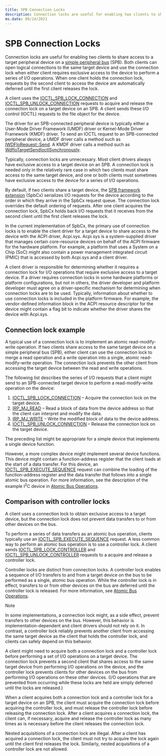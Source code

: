 ```yaml
---
title: SPB Connection Locks
description: Connection locks are useful for enabling two clients to share access to a target peripheral device on a simple peripheral bus (SPB).
ms.date: 09/14/2021
---
```


# SPB Connection Locks

Connection locks are useful for enabling two clients to share access to a target peripheral device on a [simple peripheral bus](/previous-versions/hh450903(v=vs.85)) (SPB). Both clients can open logical connections to the same target device and use the connection lock when either client requires exclusive access to the device to perform a series of I/O operations. When one client holds the connection lock, requests by the second client to access the device are automatically deferred until the first client releases the lock.

A client uses the [IOCTL_SPB_LOCK_CONNECTION](./spb-ioctls.md#ioctl_spb_lock_connection-control-code) and [IOCTL_SPB_UNLOCK_CONNECTION](./spb-ioctls.md#ioctl_spb_unlock_connection-control-code) requests to acquire and release the connection lock on a target device on an SPB. A client sends these I/O control (IOCTL) requests to the file object for the device.

The driver for an SPB-connected peripheral device is typically either a User-Mode Driver Framework (UMDF) driver or Kernel-Mode Driver Framework (KMDF) driver. To send an IOCTL request to an SPB-connected peripheral device, a UMDF driver calls a method such as [IWDFIoRequest::Send](/windows-hardware/drivers/ddi/wudfddi/nf-wudfddi-iwdfiorequest-send). A KMDF driver calls a method such as [WdfIoTargetSendIoctlSynchronously](/windows-hardware/drivers/ddi/wdfiotarget/nf-wdfiotarget-wdfiotargetsendioctlsynchronously).

Typically, connection locks are unnecessary. Most client drivers always have exclusive access to a target device on an SPB. A connection lock is needed only in the relatively rare case in which two clients must share access to the same target device, and one or both clients must sometimes have exclusive access to the device for a series of I/O operations.

By default, if two clients share a target device, the [SPB framework extension](./spb-framework-extension.md) (SpbCx) serializes I/O requests for the device according to the order in which they arrive in the SpbCx request queue. The connection lock overrides the default ordering of requests. After one client acquires the connection lock, SpbCx holds back I/O requests that it receives from the second client until the first client releases the lock.

In the current implementation of SpbCx, the primary use of connection locks is to enable the client driver for a target device to share access to the device with the ACPI driver, Acpi.sys. Acpi.sys is a system-supplied driver that manages certain core-resource devices on behalf of the ACPI firmware for the hardware platform. For example, a platform that uses a System on a Chip (SoC) might also contain a power management integrated circuit (PMIC) that is accessed by both Acpi.sys and a client driver.

A client driver is responsible for determining whether it requires a connection lock for I/O operations that require exclusive access to a target device. If a driver requires connection locks in some hardware platforms or platform configurations, but not in others, the driver developer and platform developer must agree on a driver-specific mechanism for determining when connection locks are to be used. Typically, information about whether to use connection locks is included in the platform firmware. For example, the vendor-defined information block in the ACPI resource descriptor for the device might contain a flag bit to indicate whether the driver shares the device with Acpi.sys.

## Connection lock example

A typical use of a connection lock is to implement an atomic read-modify-write operation. If two clients share access to the same target device on a simple peripheral bus (SPB), either client can use the connection lock to merge a read operation and a write operation into a single, atomic read-modify-write operation. The connection lock prevents the other client from accessing the target device between the read and write operations.

The following list describes the series of I/O requests that a client might send to an SPB-connected target device to perform a read-modify-write operation on the device:

1. [IOCTL_SPB_LOCK_CONNECTION](./spb-ioctls.md#ioctl_spb_lock_connection-control-code) – Acquire the connection lock on the target device.
1. [IRP_MJ_READ](../kernel/irp-mj-read.md) – Read a block of data from the device address so that the client can interpret and modify the data.
1. [IRP_MJ_WRITE](../kernel/irp-mj-write.md) – Write the modified block of data to the device address.
1. [IOCTL_SPB_UNLOCK_CONNECTION](./spb-ioctls.md#ioctl_spb_unlock_connection-control-code) – Release the connection lock on the target device.

The preceding list might be appropriate for a simple device that implements a single device function.

However, a more complex device might implement several device functions. This device might contain a function-address register that the client loads at the start of a data transfer. For this device, an [IOCTL_SPB_EXECUTE_SEQUENCE](./spb-ioctls.md#ioctl_spb_execute_sequence) request can combine the loading of the function-address register and the data transfer that follows into a single atomic bus operation. For more information, see the description of the example I<sup>2</sup>C device in [Atomic Bus Operations](./atomic-bus-operations.md).

## Comparison with controller locks

A client uses a connection lock to obtain exclusive access to a target device, but the connection lock does not prevent data transfers to or from other devices on the bus.

To perform a series of data transfers as an atomic bus operation, clients typically use an [IOCTL_SPB_EXECUTE_SEQUENCE](./spb-ioctls.md#ioctl_spb_execute_sequence) request. A less common way to perform an atomic bus operation is to use a controller lock. A client sends [IOCTL_SPB_LOCK_CONTROLLER](./spb-ioctls.md#ioctl_spb_lock_controller-control-code) and [IOCTL_SPB_UNLOCK_CONTROLLER](./spb-ioctls.md#ioctl_spb_unlock_controller-control-code) requests to a acquire and release a controller lock.

Controller locks are distinct from connection locks. A controller lock enables a sequence of I/O transfers to and from a target device on the bus to be performed as a single, atomic bus operation. While the controller lock is in effect, transfers to or from other devices on the bus are deferred until the controller lock is released. For more information, see [Atomic Bus Operations](./atomic-bus-operations.md).

> [!NOTE]
> In some implementations, a connection lock might, as a side effect, prevent transfers to other devices on the bus. However, this behavior is implementation-dependent and client drivers should not rely on it. In contrast, a controller lock reliably prevents another client from accessing the same target device as the client that holds the controller lock, and clients can safely depend on this behavior.

A client might need to acquire both a connection lock and a controller lock before performing a set of I/O operations on a target device. The connection lock prevents a second client that shares access to the same target device from performing I/O operations on the device, and the controller lock prevents clients for other devices on the bus from performing I/O operations on these other devices. (I/O operations that are prevented from occurring while these locks are held are simply deferred until the locks are released.)

When a client acquires both a connection lock and a controller lock for a target device on an SPB, the client must acquire the connection lock before acquiring the controller lock, and must release the controller lock before releasing the connection lock. After a client acquires a connection lock, the client can, if necessary, acquire and release the controller lock as many times as is necessary before the client releases the connection lock.

Nested acquisitions of a connection lock are illegal. After a client has acquired a connection lock, the client must not try to acquire the lock again until the client first releases the lock. Similarly, nested acquisitions of a controller lock are not allowed.
